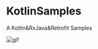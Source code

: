 # KotlinSamples
A Kotlin&amp;RxJava&amp;Retrofit Samples

![gif](https://ws4.sinaimg.cn/large/006tNc79gy1fiv3pvpdzzg30880gddyz.gif)
